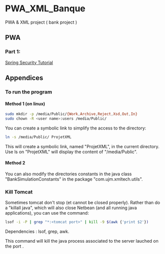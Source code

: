 PWA_XML_Banque
==============

PWA &amp; XML project ( bank project ) 


## PWA
### Part 1:
[Spring Security Tutorial](http://www.mkyong.com/tutorials/spring-security-tutorials/)


## Appendices

### To run the program
#### Method 1 (on linux)
```bash 
sudo mkdir -p /media/Public/{Work,Archive,Reject,Xsd,Out,In}
sudo chown -R <user name>:users /media/Public/
```

You can create a symbolic link to simplify the access to the directory:
```bash 
ln -s /media/Public/ ProjetXML
```
This will create a symbolic link, named "ProjetXML", in the current directory.
Use ls on "ProjetXML" will display the content of "/media/Public".

#### Method 2
You can also modify the directories constants in the java class "BankSimulationConstants" in the package "com.ujm.xmltech.utils".

### Kill Tomcat
Sometimes tomcat don't stop (et cannot be closed properly).
Rather than do a "killall java", which will also close Netbean (and all running java applications), you can use the command:

```bash 
lsof -i -P | grep "*:<tomcat port>" | kill -9 $(awk {'print $2'})
```
Dependencies : lsof, grep, awk.


This command will kill the java process associated to the server lauched on the port <tomcat port>.
